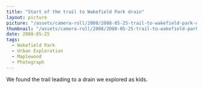 ```yaml
---
title: "Start of the trail to Wakefield Park drain"
layout: picture
picture: "/assets/camera-roll/2008/2008-05-25-trail-to-wakefield-park-drain/recon-2-001.jpg"
thumbnail: "/assets/camera-roll/2008/2008-05-25-trail-to-wakefield-park-drain/recon-2-001-thumbnail.jpg"
date: 2008-05-25
tags:
  - Wakefield Park
  - Urban Exploration
  - Maplewood
  - Photograph
---
```

We found the trail leading to a drain we explored as kids.
